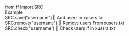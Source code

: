 
from ff import SRC
<br/>
Example<br/>
SRC.save("username") || Add users in xusers.txt<br/>
SRC.remove("username")  || Remove users From xusers.txt<br/>
SRC.check("username")  || Check users if in xusers.txt<br/>
